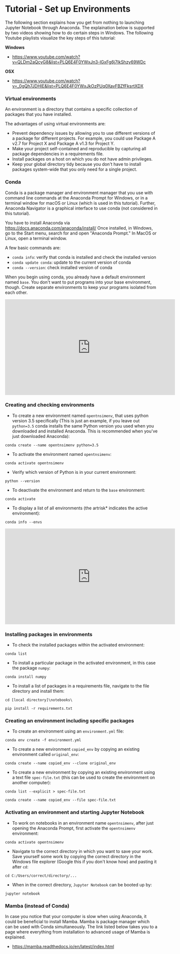 # Tutorial - Set up Environments

The following section explains how you get from nothing to launching Jupyter Notebook through Anaconda. The explaination below is supported by two videos showing how to do certain steps in Windows. The following Youtube playlists visualize the key steps of this tutorial:

**Windows**

- https://www.youtube.com/watch?v=QLDm2aQcyG8&list=PLQ6E4F0YWxJn3-lGxFg6j7IkShzy69WDc

**OSX**

- https://www.youtube.com/watch?v=_0gQh7JDHIE&list=PLQ6E4F0YWxJkOzPUq0XavFBZfFksrtXDX

### Virtual environments
An environment is a directory that contains a specific collection of packages that you have installed. 

The advantages of using virtual environments are: 
- Prevent dependency issues by allowing you to use different versions of a package for different projects. For example, you could use Package A v2.7 for Project X and Package A v1.3 for Project Y.
- Make your project self-contained and reproducible by capturing all package dependencies in a requirements file.
- Install packages on a host on which you do not have admin privileges.
- Keep your global directory tidy because you don't have to install packages system-wide that you only need for a single project.

### Conda 
Conda is a package manager and environment manager that you use with command line commands at the Anaconda Prompt for Windows, or in a terminal window for macOS or Linux (which is used in this tutorial). Further, Anaconda Navigator is a graphical interface to use conda (not considered in this tutorial). 

You have to install Anaconda via https://docs.anaconda.com/anaconda/install/
Once installed, in Windows, go to the Start menu, search for and open "Anaconda Prompt." In MacOS or Linux, open a terminal window. 

A few basic commands are: 
- `conda info`: verify that conda is installed and check the installed version
- `conda update conda`: update to the current version of conda
- `conda --version`: check installed version of conda

When you begin using conda, you already have a default environment named `base`. You don't want to put programs into your base environment, though. Create separate environments to keep your programs isolated from each other.


<p align="center">
<iframe width="560" height="315" src="https://www.youtube.com/embed/QLDm2aQcyG8" title="YouTube video player" frameborder="0" allow="accelerometer; autoplay; clipboard-write; encrypted-media; gyroscope; picture-in-picture" allowfullscreen></iframe>

### Creating and checking environments

- To create a new environment named `opentnsimenv`, that uses python version 3.5 specifically (This is just an example, if you leave out `python=3.5` conda installs the same Python version you used when you downloaded and installed Anaconda. This is recommended when you've just downloaded Anaconda):

`conda create --name opentnsimenv python=3.5`

- To activate the environment named `opentnsimenv`:

`conda activate opentnsimenv`

- Verify which version of Python is in your current environment:

`python --version`

- To deactivate the environment and return to the `base` environment:

`conda activate`

- To display a list of all environments (the artrisk* indicates the active environment):

`conda info --envs`


<p align="center">
<iframe width="560" height="315" src="https://www.youtube.com/embed/hSh256fmIHY" title="YouTube video player" frameborder="0" allow="accelerometer; autoplay; clipboard-write; encrypted-media; gyroscope; picture-in-picture" allowfullscreen></iframe>


### Installing packages in environments

- To check the installed packages within the activated environment:

`conda list`

- To install a particular package in the activated environment, in this case the package `numpy`:

`conda install numpy`

- To install a list of packages in a requirements file, navigate to the file directory and install them: 

`cd [local directory]\notebooks\`

`pip install -r requirements.txt`

### Creating an environment including specific packages

- To create an environment using an `environment.yml` file: 

`conda env create -f environment.yml`

- To create a new environment `copied_env` by copying an existing environment called `original_env`:  

`conda create --name copied_env --clone original_env`

- To create a new environment by copying an existing environment using a text file `spec-file.txt` (this can be used to create the environment on another computer): 

`conda list --explicit > spec-file.txt`

`conda create --name copied_env --file spec-file.txt`

### Activating an environment and starting Jupyter Notebook

- To work on notebooks in an environment name `opentnsimenv`, after just opening the Anaconda Prompt, first activate the `opentnsimenv` environment:

`conda activate opentnsimenv`

- Navigate to the correct directory in which you want to save your work. Save yourself some work by copying the correct directory in the Windows file explorer (Google this if you don't know how) and pasting it after `cd`:

`cd C:/Users/correct/directory/...`

- When in the correct directory, `Jupyter Notebook` can be booted up by:

`jupyter notebook`

### Mamba (instead of Conda)

In case you notice that your computer is slow when using Anaconda, it could be beneficial to install Mamba. Mamba is package manager which can be used with Conda simultaneously. The link listed below takes you to a page where everything from installation to advanced usage of Mamba is explained.<br>


- https://mamba.readthedocs.io/en/latest/index.html




